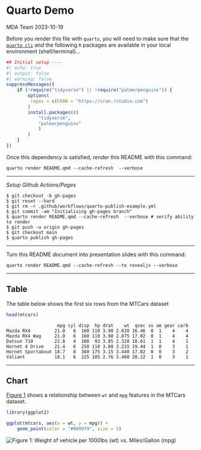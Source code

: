# Quarto Demo
MDA Team
2023-10-19

Before you render this file with `quarto`, you will need to make sure
that the [`quarto cli`](https://quarto.org/docs/get-started/) *and* the
following `R` packages are available in your local environment
(shell/terminal)…

``` r
## Initial setup ----
#| echo: true
#| output: false
#| warning: false
suppressMessages({
    if (!require("tidyverse") || !require("palmerpenguins")) {
        options(
         repos = c(CRAN = "https://cran.rstudio.com")
        )
        install.packages(c(
            "tidyverse",
            "palmerpenguins"
            )
        )
    }
})
```

Once this dependency is satisfied, render this README with this command:

    quarto render README.qmd --cache-refresh  --verbose

------------------------------------------------------------------------

*Setup Github Actions/Pages*

    $ git checkout -b gh-pages
    $ git reset --hard
    $ git rm -r .github/workflows/quarto-publish-example.yml
    $ git commit -am "Initialising gh-pages branch"
    $ quarto render README.qmd --cache-refresh  --verbose # verify ability to render
    $ git push -u origin gh-pages
    $ git checkout main
    $ quarto publish gh-pages

------------------------------------------------------------------------

Turn this README document into presentation slides with this command:

    quarto render README.qmd --cache-refresh --to revealjs --verbose

------------------------------------------------------------------------

## Table

The table below shows the first six rows from the MTCars dataset

``` r
head(mtcars)
```

                       mpg cyl disp  hp drat    wt  qsec vs am gear carb
    Mazda RX4         21.0   6  160 110 3.90 2.620 16.46  0  1    4    4
    Mazda RX4 Wag     21.0   6  160 110 3.90 2.875 17.02  0  1    4    4
    Datsun 710        22.8   4  108  93 3.85 2.320 18.61  1  1    4    1
    Hornet 4 Drive    21.4   6  258 110 3.08 3.215 19.44  1  0    3    1
    Hornet Sportabout 18.7   8  360 175 3.15 3.440 17.02  0  0    3    2
    Valiant           18.1   6  225 105 2.76 3.460 20.22  1  0    3    1

------------------------------------------------------------------------

## Chart

[Figure 1](#fig-mtscatter) shows a relationship between `wt` and `mpg`
features in the MTCars dataset.

``` r
library(ggplot2)

ggplot(mtcars, aes(x = wt, y = mpg)) +
    geom_point(color = "#0099f9", size = 5)
```

<img src="README_files/figure-commonmark/fig-mtscatter-1.png"
id="fig-mtscatter"
alt="Figure 1: Weight of vehicle per 1000lbs (wt) vs. Miles/Gallon (mpg)" />
